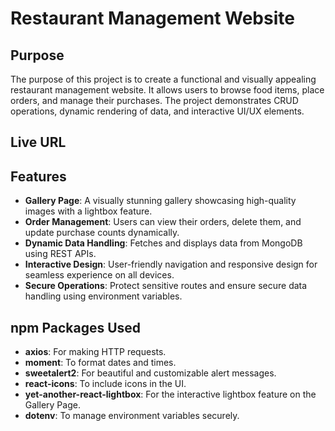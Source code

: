# Restaurant Management Website

## Purpose

The purpose of this project is to create a functional and visually appealing restaurant management website. It allows users to browse food items, place orders, and manage their purchases. The project demonstrates CRUD operations, dynamic rendering of data, and interactive UI/UX elements.

## Live URL

[Visit the Live Website]: https://assignment-11-f04f9.web.app

## Features

- **Gallery Page**: A visually stunning gallery showcasing high-quality images with a lightbox feature.
- **Order Management**: Users can view their orders, delete them, and update purchase counts dynamically.
- **Dynamic Data Handling**: Fetches and displays data from MongoDB using REST APIs.
- **Interactive Design**: User-friendly navigation and responsive design for seamless experience on all devices.
- **Secure Operations**: Protect sensitive routes and ensure secure data handling using environment variables.

## npm Packages Used

- **axios**: For making HTTP requests.
- **moment**: To format dates and times.
- **sweetalert2**: For beautiful and customizable alert messages.
- **react-icons**: To include icons in the UI.
- **yet-another-react-lightbox**: For the interactive lightbox feature on the Gallery Page.
- **dotenv**: To manage environment variables securely.

